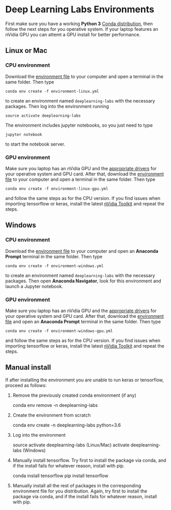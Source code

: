 # Deep Learning Labs Environments

First make sure you have a working **Python 3** [Conda distribution](https://anaconda.org/anaconda/python), then follow the next steps for you operative system. If your laptop features an nVidia GPU you can attemt a GPU install for better performance.

## Linux or Mac

### CPU environment

Download the [environment file](environment-linux.yml) to your computer and open a terminal in the same folder. Then type

    conda env create -f environment-linux.yml

to create an environment named `deeplearning-labs` with the necessary packages. Then log into the environment running

    source activate deeplearning-labs

The environment includes jupyter notebooks, so you just need to type

    jupyter notebook

to start the notebook server.

### GPU environment

Make sure you laptop has an nVidia GPU and the [appropriate drivers](www.nvidia.com/Download/index.aspx) for your operative system and GPU card. After that, download the [environment file](environment-linux-gpu.yml) to your computer and open a terminal in the same folder. Then type

    conda env create -f environment-linux-gpu.yml

and follow the same steps as for the CPU version. If you find issues when importing tensorflow or keras, install the latest [nVidia Toolkit](https://developer.nvidia.com/cuda-toolkit) and repeat the steps.

## Windows

### CPU environment

Download the [environment file](environment-windows.yml) to your computer and open an **Anaconda Prompt** terminal in the same folder. Then type

    conda env create -f environment-windows.yml

to create an environment named `deeplearning-labs` with the necessary packages. Then open **Anaconda Navigator**, look for this environment and launch a Jupyter notebook.

### GPU environment

Make sure you laptop has an nVidia GPU and the [appropriate drivers](www.nvidia.com/Download/index.aspx) for your operative system and GPU card. After that, download the [environment file](environment-windows-gpu.yml) and open an **Anaconda Prompt** terminal in the same folder. Then type

    conda env create -f environment-windows-gpu.yml

and follow the same steps as for the CPU version. If you find issues when importing tensorflow or keras, install the latest [nVidia Toolkit](https://developer.nvidia.com/cuda-toolkit) and repeat the steps.

## Manual install

If after installing the environment you are unable to run keras or tensorflow, proceed as follows:

1. Remove the previously created conda environment (if any)

    conda env remove -n deeplearning-labs

2. Create the environment from scratch

    conda env create -n deeplearning-labs python=3.6

3. Log into the environment

    source activate deeplearning-labs       (Linux/Mac)
    activate deeplearning-labs              (Windows)

4. Manually install tensorflow. Try first to install the package via conda, and if the install fails for whatever reason, install with pip.

    conda install tensorflow
    pip install tensorflow

5. Manually install all the rest of packages in the corresponding environment file for you distribution. Again, try first to install the package via conda, and if the install fails for whatever reason, install with pip.


